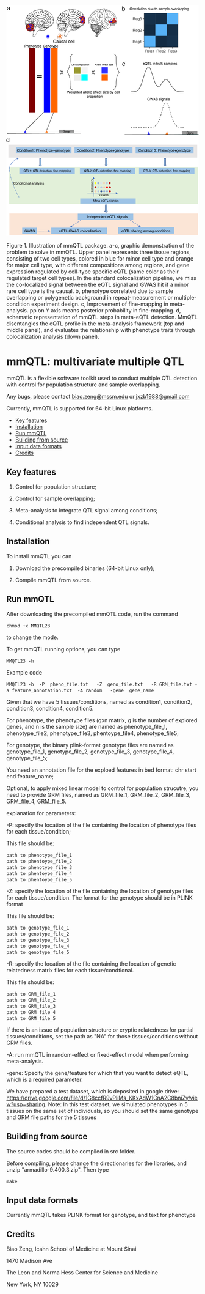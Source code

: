 ![](Figure/MMQTL_figure1_true.png)


Figure 1. Illustration of mmQTL package. a-c, graphic demonstration of the problem to solve in mmQTL. Upper panel represents three tissue regions, consisting of two cell types, colored in blue for minor cell type and orange for major cell type, with different compositions among regions, and gene expression regulated by cell-type specific eQTL (same color as their regulated target cell types). In the standard colocalization pipeline, we miss the co-localized signal between the eQTL signal and GWAS hit if a minor rare cell type is the causal. b, phenotype correlated due to sample overlapping or polygenetic background in repeat-measurement or multiple-condition experiment design. c, Improvement of fine-mapping in meta-analysis. pp on Y axis means posterior probability in fine-mapping. d, schematic representation of mmQTL steps in meta-eQTL detection. MmQTL disentangles the eQTL profile in the meta-analysis framework (top and middle panel), and evaluates the relationship with phenotype traits through colocalization analysis (down panel).

# mmQTL: multivariate multiple QTL

mmQTL is a flexible software toolkit used to conduct multiple QTL detection with control for population structure and sample overlapping.

Any bugs, please contact biao.zeng@mssm.edu or jxzb1988@gmail.com

Currently, mmQTL is supported for 64-bit Linux platforms. 


* [Key features](#key-features)
* [Installation](#installation)
* [Run mmQTL](#run-mmQTL)
* [Building from source](#building-from-source)
* [Input data formats](#input-data-formats)
* [Credits](#credits)

## Key features

1. Control for population structure;

2. Control for sample overlapping;

3. Meta-analysis to integrate QTL signal among conditions;

4. Conditional analysis to find independent QTL signals.

## Installation

To install mmQTL you can

1. Download the precompiled binaries (64-bit Linux only);

2. Compile mmQTL from source.

## Run mmQTL

After downloading the precompiled mmQTL code, run the command

```
chmod +x MMQTL23
```

to change the mode.

To get mmQTL running options, you can type

```
MMQTL23 -h
```

Example code

```
MMQTL23 -b  -P  pheno_file.txt   -Z  geno_file.txt   -R GRM_file.txt -a feature_annotation.txt  -A random   -gene  gene_name 
```

Given that we have 5 tissues/conditions, named as condition1, condition2, condition3, condition4, condition5. 

For phenotype, the phenotype files (gxn matrix, g is the number of explored genes, and n is the sample size) are named as phenotype_file_1, phenotype_file2, phenotype_file3, phentoype_file4, phenotype_file5;

For genotype, the binary plink-format genotype files are named as genotype_file_1, genotype_file_2, genotype_file_3, genotype_file_4, genotype_file_5;

You need an annotation file for the exploed features in bed format: chr start end feature_name;

Optional, to apply mixed linear model to control for population strucutre, you need to provide GRM files, named as GRM_file_1, GRM_file_2, GRM_file_3, GRM_file_4, GRM_file_5.

explanation for parameters: 

-P: specify the location of the file containing the location of phenotype files for each tissue/condition;


This file should be: 

```
path to phenotype_file_1
path to phentoype_file_2
path to phenotype_file_3
path to phentoype_file_4
path to phentoype_file_5
```

-Z: specify the location of the file containing the location of genotype files for each tissue/condition. The format for the genotype should be in PLINK format

This file should be: 

```
path to genotype_file_1
path to genotype_file_2
path to genotype_file_3
path to genotype_file_4
path to genotype_file_5
```

-R: specify the location of the file containing the location of genetic relatedness matrix files for each tissue/condtional.

This file should be: 

```
path to GRM_file_1
path to GRM_file_2
path to GRM_file_3
path to GRM_file_4
path to GRM_file_5
```
If there is an issue of population structure or cryptic relatedness for partial tissues/conditions, set the path as "NA" for those tissues/conditions without GRM files.

-A: run mmQTL in random-effect or fixed-effect model when performing meta-analysis.

-gene: Specify the gene/feature for which that you want to detect eQTL, which is a required parameter.

We have prepared a test dataset, which is deposited in google drive: https://drive.google.com/file/d/1G8ccfR9vPliMs_KKxAdW1CnA2C8bniZy/view?usp=sharing. Note: In this test dataset, we simulated phenotypes in 5 tissues on the same set of individuals, so you should set the same genotype and GRM file paths for the 5 tissues

## Building from source

The source codes should be compiled in src folder.  

Before compiling, please change the directionaries for the libraries, and unzip "armadillo-9.400.3.zip". Then type

```
make
```

## Input data formats

Currently mmQTL takes PLINK format for genotype, and text for phenotype

## Credits

Biao Zeng, Icahn School of Medicine at Mount Sinai

1470 Madison Ave

The Leon and Norma Hess Center for Science and Medicine

New York, NY 10029



